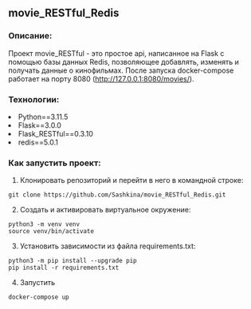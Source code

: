 ## movie_RESTful_Redis

### Описание:  
Проект movie_RESTful - это простое api, написанное на Flask с помощью базы данных Redis, позволяющее добавлять, изменять и получать данные о кинофильмах.
После запуска docker-compose работает на порту 8080 (http://127.0.0.1:8080/movies/).

### Технологии:  
<li> Python==3.11.5  
<li> Flask==3.0.0  
<li> Flask_RESTful==0.3.10  
<li> redis==5.0.1  

### Как запустить проект:  

1. Клонировать репозиторий и перейти в него в командной строке:  
```
git clone https://github.com/Sashkina/movie_RESTful_Redis.git  
```
2. Cоздать и активировать виртуальное окружение:  
```
python3 -m venv venv  
source venv/bin/activate  
```
3. Установить зависимости из файла requirements.txt:  
```
python3 -m pip install --upgrade pip  
pip install -r requirements.txt  
```
4. Запустить  
```
docker-compose up
```
